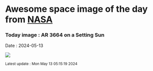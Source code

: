 
# Awesome space image of the day from [NASA](https://api.nasa.gov/)

### Today image : AR 3664 on a Setting Sun
Date : 2024-05-13

![](https://apod.nasa.gov/apod/image/2405/SunAr3664_Menario_960.jpg)

<small>Latest update : Mon May 13 05:15:19 2024</small>
        